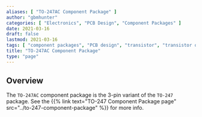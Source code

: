```yaml
---
aliases: [ "TO-247AC Component Package" ]
author: "gbmhunter"
categories: [ "Electronics", "PCB Design", "Component Packages" ]
date: 2021-03-16
draft: false
lastmod: 2021-03-16
tags: [ "component packages", "PCB design", "transistor", "transistor outline", "TO-247", "TO-247AC", "SOD-429" ]
title: "TO-247AC Component Package"
type: "page"
---
```


## Overview

The `TO-247AC` component package is the 3-pin variant of the `TO-247` package. See the {{% link text="TO-247 Component Package page" src="../to-247-component-package" %}} for more info.

